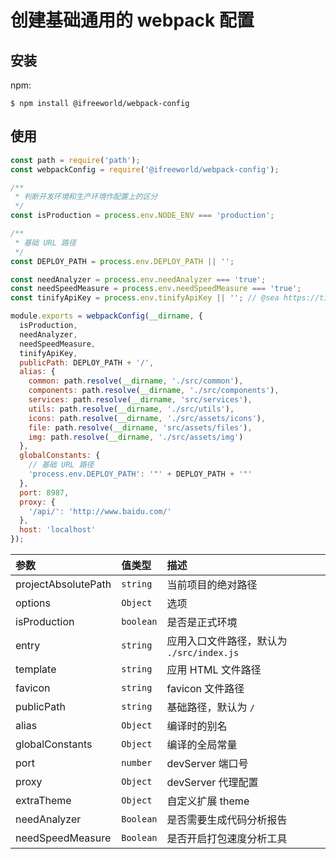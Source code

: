 # 创建基础通用的 webpack 配置

## 安装

npm:

```shell
$ npm install @ifreeworld/webpack-config
```

## 使用

```javascript
const path = require('path');
const webpackConfig = require('@ifreeworld/webpack-config');

/**
 * 判断开发环境和生产环境作配置上的区分
 */
const isProduction = process.env.NODE_ENV === 'production';

/**
 * 基础 URL 路径
 */
const DEPLOY_PATH = process.env.DEPLOY_PATH || '';

const needAnalyzer = process.env.needAnalyzer === 'true';
const needSpeedMeasure = process.env.needSpeedMeasure === 'true';
const tinifyApiKey = process.env.tinifyApiKey || ''; // @sea https://tinypng.com/developers

module.exports = webpackConfig(__dirname, {
  isProduction,
  needAnalyzer,
  needSpeedMeasure,
  tinifyApiKey,
  publicPath: DEPLOY_PATH + '/',
  alias: {
    common: path.resolve(__dirname, './src/common'),
    components: path.resolve(__dirname, './src/components'),
    services: path.resolve(__dirname, 'src/services'),
    utils: path.resolve(__dirname, './src/utils'),
    icons: path.resolve(__dirname, './src/assets/icons'),
    file: path.resolve(__dirname, 'src/assets/files'),
    img: path.resolve(__dirname, './src/assets/img')
  },
  globalConstants: {
    // 基础 URL 路径
    'process.env.DEPLOY_PATH': '"' + DEPLOY_PATH + '"'
  },
  port: 8987,
  proxy: {
    '/api/': 'http://www.baidu.com/'
  },
  host: 'localhost'
});

```

| 参数 | 值类型 | 描述 |
| :-- | :-- | :-- |
| projectAbsolutePath | `string` | 当前项目的绝对路径 |
| options | `Object` | 选项 |
| isProduction | `boolean` | 是否是正式环境 |
| entry | `string` | 应用入口文件路径，默认为 `./src/index.js` |
| template | `string` | 应用 HTML 文件路径 |
| favicon | `string` | favicon 文件路径 |
| publicPath | `string` | 基础路径，默认为 `/` |
| alias | `Object` | 编译时的别名 |
| globalConstants | `Object` | 编译的全局常量 |
| port | `number` | devServer 端口号 |
| proxy | `Object` | devServer 代理配置 |
| extraTheme | `Object` | 自定义扩展 theme |
| needAnalyzer | `Boolean` | 是否需要生成代码分析报告 |
| needSpeedMeasure | `Boolean` | 是否开启打包速度分析工具 |
